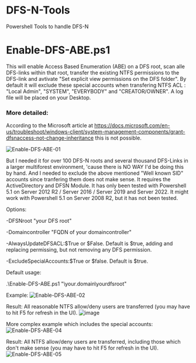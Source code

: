 # DFS-N-Tools
Powershell Tools to handle DFS-N

# Enable-DFS-ABE.ps1

This will enable Access Based Enumeration (ABE) on a DFS root, scan alle DFS-links within that root, transfer the existing NTFS permissions to the DFS-link and avtivate "Set explicit view permissions on the DFS folder". By default it will exclude these special accounts when transfering NTFS ACL : "Local Admin", "SYSTEM", "EVERYBODY" and "CREATOR/OWNER". A log file will be placed on your Desktop.

### More detailed:

According to the Microsoft article at https://docs.microsoft.com/en-us/troubleshoot/windows-client/system-management-components/grant-dfsnaccess-not-change-inheritance this is not possible.

![Enable-DFS-ABE-01](https://user-images.githubusercontent.com/10100281/189478943-9d10f80f-1a19-4990-ba59-cbd897edc688.png)

But I needed it for over 100 DFS-N roots and several thousand DFS-Links in a larger multiforest environment, 'cause there is NO WAY I'd be doing this by hand. And I needed to exclude the above mentioned "Well known SID" accounts since tranfering them does not make sense.
It requires the ActiveDirectory and DFSN Module. It has only been tested with Powershell 5.1 on Server 2012 R2 / Server 2016 / Server 2019 and Server 2022. It might work with Powershell 5.1 on Server 2008 R2, but it has not been tested.

Options:

  -DFSNroot "your DFS root"

  -Domaincontroller "FQDN of your domaincontroller"

  -AlwaysUpdateDFSACL:$True or $False. Default is $true, adding and replacing permissing, but not removing any DFS permission.

  -ExcludeSpecialAccounts:$True or $false. Default is $true.


Default usage:

.\Enable-DFS-ABE.ps1 "\\your.domain\yourdfsroot"

Example:
![Enable-DFS-ABE-02](https://user-images.githubusercontent.com/10100281/189477637-3d4394ff-b2df-44e6-a0fc-2098e5dcb6bf.png)

Result: All reasonable NTFS allow/deny users are transferred (you may have to hit F5 for refresh in the UI).
![image](https://user-images.githubusercontent.com/10100281/189477379-9a1a41e2-09b3-4ad0-983e-ca2d3956fe37.png)

More complex example which includes the special accounts:
![Enable-DFS-ABE-04](https://user-images.githubusercontent.com/10100281/189477792-41de7180-2a17-4282-8a3c-01c76f603afd.png)

Result: All NTFS allow/deny users are transferred, including those which don't make sense (you may have to hit F5 for refresh in the UI).
![Enable-DFS-ABE-05](https://user-images.githubusercontent.com/10100281/189477868-f129fd0c-e149-471a-9623-3d6298644079.png)
